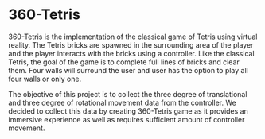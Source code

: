 # 360-Tetris

360-Tetris is the implementation of the classical game of Tetris using virtual reality. The Tetris bricks are spawned in the surrounding area of the player and the player interacts with the bricks using a controller. Like the classical Tetris, the goal of the game is to complete full lines of bricks and clear them. Four walls will surround the user and user has the option to play all four walls or only one.

The objective of this project is to collect the three degree of translational and three degree of rotational movement data from the controller. We decided to collect this data by creating 360-Tetris game as it provides an immersive experience as well as requires sufficient amount of controller movement.  

